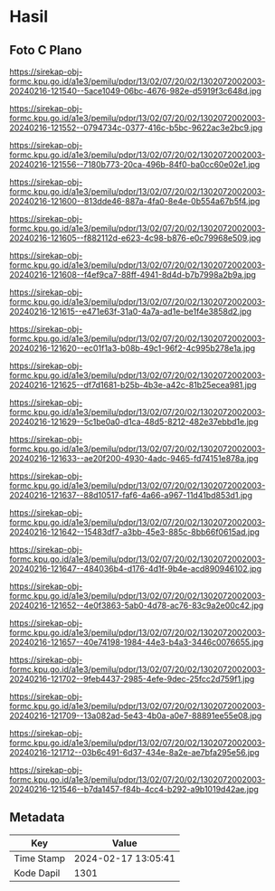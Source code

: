 # Hasil

## Foto C Plano

https://sirekap-obj-formc.kpu.go.id/a1e3/pemilu/pdpr/13/02/07/20/02/1302072002003-20240216-121540--5ace1049-06bc-4676-982e-d5919f3c648d.jpg

https://sirekap-obj-formc.kpu.go.id/a1e3/pemilu/pdpr/13/02/07/20/02/1302072002003-20240216-121552--0794734c-0377-416c-b5bc-9622ac3e2bc9.jpg

https://sirekap-obj-formc.kpu.go.id/a1e3/pemilu/pdpr/13/02/07/20/02/1302072002003-20240216-121556--7180b773-20ca-496b-84f0-ba0cc60e02e1.jpg

https://sirekap-obj-formc.kpu.go.id/a1e3/pemilu/pdpr/13/02/07/20/02/1302072002003-20240216-121600--813dde46-887a-4fa0-8e4e-0b554a67b5f4.jpg

https://sirekap-obj-formc.kpu.go.id/a1e3/pemilu/pdpr/13/02/07/20/02/1302072002003-20240216-121605--f882112d-e623-4c98-b876-e0c79968e509.jpg

https://sirekap-obj-formc.kpu.go.id/a1e3/pemilu/pdpr/13/02/07/20/02/1302072002003-20240216-121608--f4ef9ca7-88ff-4941-8d4d-b7b7998a2b9a.jpg

https://sirekap-obj-formc.kpu.go.id/a1e3/pemilu/pdpr/13/02/07/20/02/1302072002003-20240216-121615--e471e63f-31a0-4a7a-ad1e-be1f4e3858d2.jpg

https://sirekap-obj-formc.kpu.go.id/a1e3/pemilu/pdpr/13/02/07/20/02/1302072002003-20240216-121620--ec01f1a3-b08b-49c1-96f2-4c995b278e1a.jpg

https://sirekap-obj-formc.kpu.go.id/a1e3/pemilu/pdpr/13/02/07/20/02/1302072002003-20240216-121625--df7d1681-b25b-4b3e-a42c-81b25ecea981.jpg

https://sirekap-obj-formc.kpu.go.id/a1e3/pemilu/pdpr/13/02/07/20/02/1302072002003-20240216-121629--5c1be0a0-d1ca-48d5-8212-482e37ebbd1e.jpg

https://sirekap-obj-formc.kpu.go.id/a1e3/pemilu/pdpr/13/02/07/20/02/1302072002003-20240216-121633--ae20f200-4930-4adc-9465-fd74151e878a.jpg

https://sirekap-obj-formc.kpu.go.id/a1e3/pemilu/pdpr/13/02/07/20/02/1302072002003-20240216-121637--88d10517-faf6-4a66-a967-11d41bd853d1.jpg

https://sirekap-obj-formc.kpu.go.id/a1e3/pemilu/pdpr/13/02/07/20/02/1302072002003-20240216-121642--15483df7-a3bb-45e3-885c-8bb66f0615ad.jpg

https://sirekap-obj-formc.kpu.go.id/a1e3/pemilu/pdpr/13/02/07/20/02/1302072002003-20240216-121647--484036b4-d176-4d1f-9b4e-acd890946102.jpg

https://sirekap-obj-formc.kpu.go.id/a1e3/pemilu/pdpr/13/02/07/20/02/1302072002003-20240216-121652--4e0f3863-5ab0-4d78-ac76-83c9a2e00c42.jpg

https://sirekap-obj-formc.kpu.go.id/a1e3/pemilu/pdpr/13/02/07/20/02/1302072002003-20240216-121657--40e74198-1984-44e3-b4a3-3446c0076655.jpg

https://sirekap-obj-formc.kpu.go.id/a1e3/pemilu/pdpr/13/02/07/20/02/1302072002003-20240216-121702--9feb4437-2985-4efe-9dec-25fcc2d759f1.jpg

https://sirekap-obj-formc.kpu.go.id/a1e3/pemilu/pdpr/13/02/07/20/02/1302072002003-20240216-121709--13a082ad-5e43-4b0a-a0e7-88891ee55e08.jpg

https://sirekap-obj-formc.kpu.go.id/a1e3/pemilu/pdpr/13/02/07/20/02/1302072002003-20240216-121712--03b6c491-6d37-434e-8a2e-ae7bfa295e56.jpg

https://sirekap-obj-formc.kpu.go.id/a1e3/pemilu/pdpr/13/02/07/20/02/1302072002003-20240216-121546--b7da1457-f84b-4cc4-b292-a9b1019d42ae.jpg


## Metadata

| Key        | Value               |
| ---------- | ------------------- |
| Time Stamp | 2024-02-17 13:05:41 |
| Kode Dapil | 1301                |



